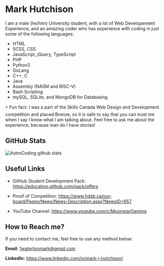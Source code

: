 <!--
**AstroCoding/AstroCoding** is a ✨ _special_ ✨ repository because its `README.md` (this file) appears on your GitHub profile.

Here are some ideas to get you started:

- 🔭 I’m currently working on ...
- 🌱 I’m currently learning ...
- 👯 I’m looking to collaborate on ...
- 🤔 I’m looking for help with ...
- 💬 Ask me about ...
- 📫 How to reach me: ...
- 😄 Pronouns: ...
- ⚡ Fun fact: ...
-->

# Mark Hutchison

I am a male (he/him) University student, with a lot of Web Developement Experience, and an amazing coder who has experience with coding in just some of the following languages:

- HTML
- SCSS, CSS
- JavaScript, jQuery, TypeScript
- PHP
- Python3
- GoLang
- C++, C
- Java
- Assembly (NASM and RISC-V)
- Bash Scripting
- mySQL, SQLite, and MongoDB for Databasing

⚡ Fun fact: I was a part of the Skills Canada Web Design and Development competition and placed Bronze, so it is safe to say that you can trust me when I say I know what I am talking about. Feel free to ask me about the experience, because man do I have stories!

## GitHub Stats

![AstroCoding github stats](https://github-readme-stats.vercel.app/api?username=AstroCoding&show_icons=true&theme=dracula)

## Useful Links

- GitHub Student Development Pack: <https://education.github.com/pack/offers>

- Proof of Competition: <https://www.hdsb.ca/our-board/Pages/News/News-Description.aspx?NewsID=657>

- YouTube Channel: <https://www.youtube.com/c/MoonstarGaming>

## How to Reach me?

If you need to contact me, feel free to use any method below:

**Email:** 1waterloomark@gmail.com

**LinkedIn:** https://www.linkedin.com/in/mark-j-hutchison/
